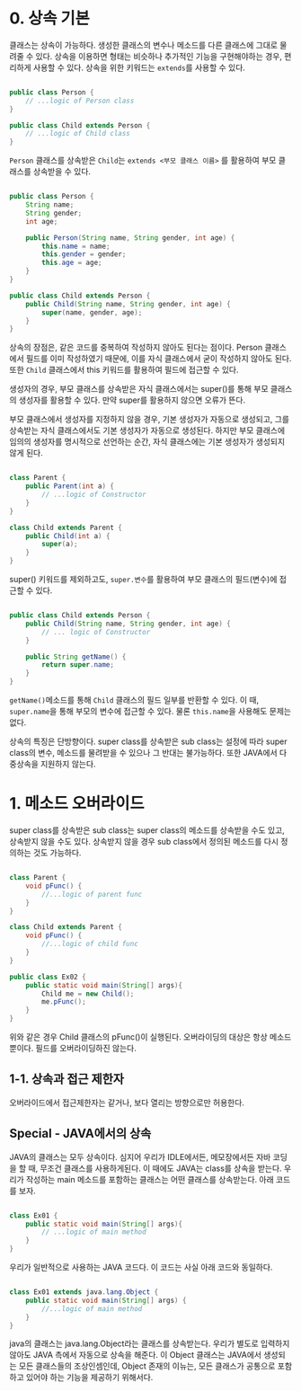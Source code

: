 
# 0. 상속 기본


클래스는 상속이 가능하다. 생성한 클래스의 변수나 메소드를 다른 클래스에 그대로 물려줄 수 있다.   상속을 이용하면 형태는 비슷하나 추가적인 기능을 구현해야하는 경우, 편리하게 사용할 수 있다. 상속을 위한 키워드는 `extends`를 사용할 수 있다.

```java

public class Person {
	// ...logic of Person class
}

public class Child extends Person {
	// ...logic of Child class
}

```

`Person` 클래스를 상속받은 `Child`는 `extends <부모 클래스 이름>` 를 활용하여 부모 클래스를 상속받을 수 있다. 

``` java

public class Person {
	String name;
	String gender;
	int age;

	public Person(String name, String gender, int age) {
		this.name = name;
		this.gender = gender;
		this.age = age;
	}
}

public class Child extends Person {
	public Child(String name, String gender, int age) {
		super(name, gender, age);
	}
}

```

상속의 장점은, 같은 코드를 중복하여 작성하지 않아도 된다는 점이다. Person 클래스에서 필드를 이미 작성하였기 때문에, 이를 자식 클래스에서 굳이 작성하지 않아도 된다. 또한 `Child` 클래스에서 this 키워드를 활용하여 필드에 접근할 수 있다.

생성자의 경우, 부모 클래스를 상속받은 자식 클래스에서는 super()를 통해 부모 클래스의 생성자를 활용할 수 있다. 만약 super를 활용하지 않으면 오류가 뜬다.

부모 클래스에서 생성자를 지정하지 않을 경우, 기본 생성자가 자동으로 생성되고, 그를 상속받는 자식 클래스에서도 기본 생성자가 자동으로 생성된다. 하지만 부모 클래스에 임의의 생성자를 명시적으로 선언하는 순간, 자식 클래스에는 기본 생성자가 생성되지 않게 된다.

```java

class Parent {
	public Parent(int a) {
		// ...logic of Constructor
	}
}

class Child extends Parent {
	public Child(int a) {
		super(a);
	}
}

```


super() 키워드를 제외하고도, `super.변수`를 활용하여 부모 클래스의 필드(변수)에 접근할 수 있다. 

```java

public class Child extends Person {
	public Child(String name, String gender, int age) {
		// ... logic of Constructor
	}

	public String getName() {
		return super.name;
	}
}

```

`getName()`메소드를 통해 `Child` 클래스의 필드 일부를 반환할 수 있다. 이 때, `super.name`을 통해 부모의 변수에 접근할 수 있다. 물론 `this.name`을 사용해도 문제는 없다.

상속의 특징은 단방향이다. super class를 상속받은 sub class는 설정에 따라 super class의 변수, 메소드를 물려받을 수 있으나 그 반대는 불가능하다. 또한 JAVA에서 다중상속을 지원하지 않는다.



# 1. 메소드 오버라이드

super class를 상속받은 sub class는 super class의 메소드를 상속받을 수도 있고, 상속받지 않을 수도 있다. 상속받지 않을 경우 sub class에서 정의된 메소드를 다시 정의하는 것도 가능하다.

```java

class Parent {
	void pFunc() {
		//...logic of parent func
	}
}

class Child extends Parent {
	void pFunc() {
		//...logic of child func
	}
}

public class Ex02 {
	public static void main(String[] args){
		Child me = new Child();
		me.pFunc();
	}
}

```

위와 같은 경우 Child 클래스의 pFunc()이 실행된다. 오버라이딩의 대상은 항상 메소드뿐이다. 필드를 오버라이딩하진 않는다.


## 1-1. 상속과 접근 제한자

오버라이드에서 접근제한자는 같거나, 보다 열리는 방향으로만 허용한다. 




## Special -   JAVA에서의 상속

JAVA의 클래스는 모두 상속이다. 심지어 우리가 IDLE에서든, 메모장에서든 자바 코딩을 할 때, 무조건 클래스를 사용하게된다. 이 때에도 JAVA는 class를 상속을 받는다. 우리가 작성하는 main 메소드를 포함하는 클래스는 어떤 클래스를 상속받는다. 아래 코드를 보자.

```java

class Ex01 {
	public static void main(String[] args){
		// ...logic of main method
	}
}

```

우리가 일반적으로 사용하는 JAVA 코드다. 이 코드는 사실 아래 코드와 동일하다.

```java

class Ex01 extends java.lang.Object {
	public static void main(String[] args) {
		//...logic of main method
	}
}

```

java의 클래스는 java.lang.Object라는 클래스를 상속받는다. 우리가 별도로 입력하지 않아도 JAVA 측에서 자동으로 상속을 해준다. 이 Object 클래스는 JAVA에서 생성되는 모든 클래스들의 조상인셈인데, Object 존재의 이뉴는, 모든 클래스가 공통으로 포함하고 있어야 하는 기능을 제공하기 위해서다.